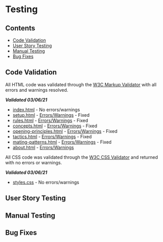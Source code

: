 # Testing

## Contents

- [Code Validation](#code-validation)
- [User Story Testing](#user-story-testing)
- [Manual Testing](#manual-testing)
- [Bug Fixes](#bug-fixes)

## Code Validation

All HTML code was validated through the [W3C Markup Validator](https://validator.w3.org/) with all errors and warnings resolved.

***Validated 03/06/21***

- [index.html](index.html) - No errors/warnings
- [setup.html](setup.html) - [Errors/Warnings](/assets/testing/setup-html-validation.png) - Fixed
- [rules.html](rules.html) - [Errors/Warnings](/assets/testing/rules-html-validation.png) - Fixed
- [concepts.html](concepts.html) - [Errors/Warnings](/assets/testing/concepts-html-validation.png) - Fixed
- [opening-principles.html](opening-principles.html) - [Errors/Warnings](/assets/testing/opening-principles-html-validation.png) - Fixed
- [tactics.html](tactics.html) - [Errors/Warnings](/assets/testing/tactics-html-validation.png) - Fixed
- [mating-patterns.html](mating-patterns.html) - [Errors/Warnings](/assets/testing/tactics-html-validation.png) - Fixed
- [about.html](about.html) - [Errors/Warnings](/assets/testing/about-html-validation.png)

All CSS code was validated through the [W3C CSS Validator](https://jigsaw.w3.org/css-validator/) and returned with no errors or warnings.

***Validated 03/06/21***

- [styles.css](assets/css/styles.css) - No errors/warnings

## User Story Testing



## Manual Testing

## Bug Fixes